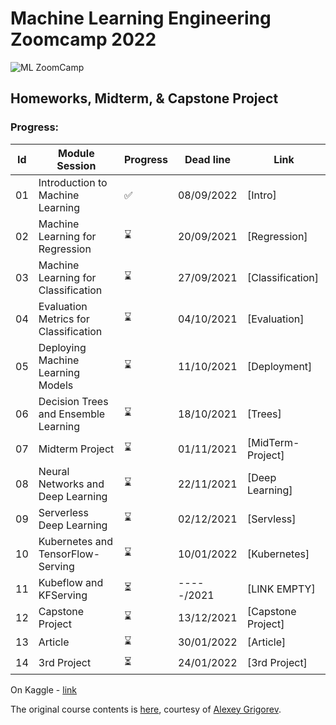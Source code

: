 # Machine Learning Engineering Zoomcamp 2022

![ML ZoomCamp](https://github.com/alexeygrigorev/mlbookcamp-code/raw/master/images/zoomcamp.jpg)

## Homeworks, Midterm, & Capstone Project
### Progress:
| Id | Module Session                                | Progress | Dead line    | Link               | 
|----|-----------------------------------------------|----------|--------------|--------------------|
|01  | Introduction to Machine Learning              | :white_check_mark:     | 08/09/2022   | [Intro] |
|02  | Machine Learning for Regression               | ⌛     | 20/09/2021   | [Regression]|
|03  | Machine Learning for Classification           | ⌛     | 27/09/2021   | [Classification]|
|04  | Evaluation Metrics for Classification         | ⌛     | 04/10/2021   | [Evaluation]|
|05  | Deploying Machine Learning Models             | ⌛     | 11/10/2021   | [Deployment]|
|06  | Decision Trees and Ensemble Learning          | ⌛     | 18/10/2021   | [Trees]|
|07  | Midterm Project                               | ⌛     | 01/11/2021   | [MidTerm-Project]|
|08  | Neural Networks and Deep Learning             | ⌛     | 22/11/2021   | [Deep Learning]|
|09  | Serverless Deep Learning                      | ⌛     | 02/12/2021   | [Servless]|
|10  | Kubernetes and TensorFlow-Serving             | ⌛     | 10/01/2022   | [Kubernetes]|
|11  | Kubeflow and KFServing                        | ⏳     | -----/2021   | [LINK EMPTY]|
|12  | Capstone Project                              | ⌛     | 13/12/2021   | [Capstone Project]|
|13  | Article                                       | ⌛     | 30/01/2022   | [Article]|
|14  | 3rd Project                                   | ⏳     | 24/01/2022   | [3rd Project]|

On Kaggle - [link](https://www.kaggle.com/ksyuleg)

The original course contents is [here](https://github.com/alexeygrigorev/mlbookcamp-code/tree/master/course-zoomcamp), courtesy of [Alexey Grigorev](https://github.com/alexeygrigorev).
